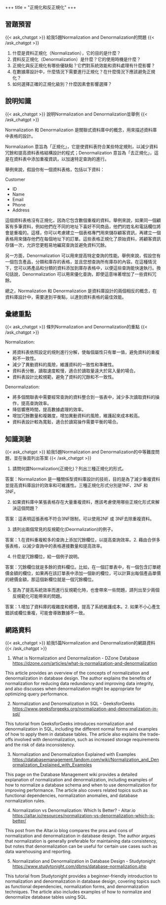 +++
title = "正規化和反正規化"
+++
## 習題預習
{{< ask_chatgpt >}}
給我5題Normalization and Denormalization的問題
{{< /ask_chatgpt >}}



1. 什麼是資料正規化（Normalization），它的目的是什麼？
2. 資料反正規化（Denormalization）是什麼？它的使用時機是什麼？
3. 正規化與反正規化有哪些優缺點？它們對系統效能和資料處理有什麼影響？
4. 在數據庫設計中，什麼情況下需要進行正規化？在什麼情況下應該避免正規化？
5. 如何選擇正確的正規化級別？什麼因素會影響選擇？   

## 說明知識
{{< ask_chatgpt >}}
說明Normalization and Denormalization並舉例
{{< /ask_chatgpt >}}



Normalization 和 Denormalization 是關聯式資料庫中的概念，用來描述資料庫中表格的設計。

Normalization 意旨為「正規化」，它是使資料表符合某些特定規則，以減少資料冗餘和提高資料表格結構設計的程式；Denormalization 意旨為「去正規化」，這是在資料表中添加重複資訊，以加速特定查詢的進行。

舉例來說，假設你有一個資料表格，包括以下資料：

Customer
- ID
- Name
- Email
- Phone
- Address

這個資料表格沒有正規化，因為它包含數個重複的資料。舉例來說，如果同一個顧客有多筆資料，例如他們在不同的地址下喜好不同商品，他們的姓名和電話欄位將會是重複的。這樣，你可以考慮建立一個表格專門用來儲存顧客資訊，再建立一個表格用來儲存他們在每個地址下的訂單。這些表格正規化了原始資料，將顧客資訊存儲一次，允許您更輕易地編寫查詢並避免資料冗餘。

另一方面，Denormalization 可以用來提高特定查詢的性能。舉例來說，假設您有一個包含產品，分類和庫存的表格，並且您想查詢所有庫存的內容。在這種情況下，您可以將產品和分類的資料添加到庫存表格中，以便這些查詢能快速執行。換句話說，Denormalization 可以用來優化查詢，即使這意味著增加了一些資料冗餘。

總之，Normalization 和 Denormalization 是資料庫設計的兩個相反的概念，在資料庫設計中，需要達到平衡點，以達到資料表格的最佳效能。   

## 彙總重點
{{< ask_chatgpt >}}
條列Normalization and Denormalization的重點
{{< /ask_chatgpt >}}



Normalization:
- 將資料表依照設定的規則進行分解，使每個屬性只有單一值，避免資料的重複和不一致性。
- 減少了異動資料的風險，維護資料的一致性和準確性。
- 資料表分散，讀取速度較慢，適合於讀取量遠大於寫入量的場合。
- 資料表設計比較規範，避免了資料的冗餘和不一致性。

Denormalization:
- 將多個關聯表中需要經常查詢的資料整合到一張表中，減少多次讀取資料的操作，提高查詢效率。
- 降低響應時間，提高數據處理的效率。
- 增加冗餘數量和複雜度，增加異動資料的風險，維護起來成本較高。
- 資料表設計較為寬鬆，適合於讀寫操作需要平衡的場合。   

## 知識測驗
{{< ask_chatgpt >}}
給我5題Normalization and Denormalization的中等難度問題，並在後面列出答案
{{< /ask_chatgpt >}}



1. 請問何謂Normalization(正規化)？列出三種正規化的形式。

答案：Normalization 是一種關係型資料庫設計的技術，目的是為了減少重複資料並提高資料庫設計的效率和可維護性。三種正規化形式分別是1NF、2NF 和 3NF。

2. 如果資料庫中某張表格存在大量重複資料，應該考慮使用哪些正規化形式來解決這個問題？

答案：這表明這張表格不符合3NF限制，可以使用2NF 或 3NF去除重複資料。

3. 請列出兩個常見的反規範化(Deormalization)的例子。

答案：1.在資料重複較多的查詢上添加冗餘欄位，以提高查詢效率。2. 藉由合併多張表格，以減少查詢中的表格連接數量和提高效率。

4. 什麼是冗餘欄位，給一個例子說明。

答案：冗餘欄位就是多餘的資料欄位。比如，在一個訂單表中，有一個包含訂單總價金額的欄位，如果再在該訂單表中添加一個新的欄位，可以計算出每個產品單價的總價金額，那這個新欄位就是一個冗餘欄位。

5. 當為了提高系統效率而進行反規範化時，也會帶來一些問題，請列出至少兩個反規範化可能帶來的問題。

答案：1.增加了資料庫的複雜度和體積，提高了系統維護成本。2. 如果不小心產生錯誤或欄位重複，可能會導致數據不一致。   

## 網路資料
{{< ask_chatgpt >}}
給我5篇Normalization and Denormalization的網路資料
{{< /ask_chatgpt >}}



1. What is Normalization and Denormalization - DZone Database
https://dzone.com/articles/what-is-normalization-and-denormalization

This article provides an overview of the concepts of normalization and denormalization in database design. The author explains the benefits of normalization for reducing data redundancy and improving data integrity, and also discusses when denormalization might be appropriate for optimizing query performance.

2. Normalization and Denormalization in SQL - GeeksforGeeks
https://www.geeksforgeeks.org/normalization-and-denormalization-in-sql/

This tutorial from GeeksforGeeks introduces normalization and denormalization in SQL, including the different normal forms and examples of how to apply them in database tables. The article also explains the trade-offs involved with denormalization, such as increased storage requirements and the risk of data inconsistency.

3. Normalization and Denormalization Explained with Examples
https://databasemanagement.fandom.com/wiki/Normalization_and_Denormalization_Explained_with_Examples

This page on the Database Management wiki provides a detailed explanation of normalization and denormalization, including examples of how to normalize a database schema and when to use denormalization for improving performance. The article also covers related topics such as functional dependencies, normalization anomalies, and database normalization rules.

4. Normalization vs Denormalization: Which Is Better? - Altar.io
https://altar.io/resources/normalization-vs-denormalization-which-is-better/

This post from the Altar.io blog compares the pros and cons of normalization and denormalization in database design. The author argues that normalization is generally preferable for maintaining data consistency, but notes that denormalization can be useful for certain use cases such as data warehousing and reporting.

5. Normalization and Denormalization in Database Design - Studytonight
https://www.studytonight.com/dbms/database-normalization.php

This tutorial from Studytonight provides a beginner-friendly introduction to normalization and denormalization in database design, covering topics such as functional dependencies, normalization forms, and denormalization techniques. The article also includes examples of how to normalize and denormalize database tables using SQL.   

